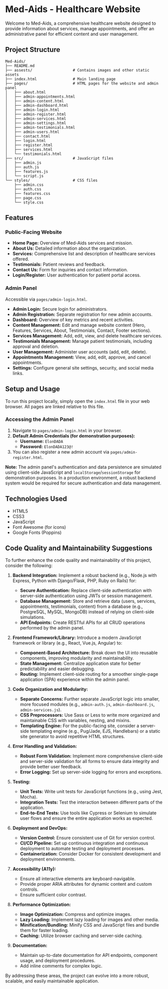 # Med-Aids - Healthcare Website

Welcome to Med-Aids, a comprehensive healthcare website designed to provide information about services, manage appointments, and offer an administrative panel for efficient content and user management.

## Project Structure

```
Med-Aids/
├── README.md
├── assests/                  # Contains images and other static assets
├── index.html                # Main landing page
├── pages/                    # HTML pages for the website and admin panel
│   ├── about.html
│   ├── admin-appointments.html
│   ├── admin-content.html
│   ├── admin-dashboard.html
│   ├── admin-login.html
│   ├── admin-register.html
│   ├── admin-services.html
│   ├── admin-settings.html
│   ├── admin-testimonials.html
│   ├── admin-users.html
│   ├── contact.html
│   ├── login.html
│   ├── register.html
│   ├── services.html
│   └── testimonials.html
├── src/                      # JavaScript files
│   ├── admin.js
│   ├── auth.js
│   ├── features.js
│   └── script.js
└── styles/                   # CSS files
    ├── admin.css
    ├── auth.css
    ├── features.css
    ├── page.css
    └── style.css
```

## Features

### Public-Facing Website
- **Home Page:** Overview of Med-Aids services and mission.
- **About Us:** Detailed information about the organization.
- **Services:** Comprehensive list and description of healthcare services offered.
- **Testimonials:** Patient reviews and feedback.
- **Contact Us:** Form for inquiries and contact information.
- **Login/Register:** User authentication for patient portal access.

### Admin Panel
Accessible via `pages/admin-login.html`.
- **Admin Login:** Secure login for administrators.
- **Admin Registration:** Separate registration for new admin accounts.
- **Dashboard:** Overview of key metrics and recent activities.
- **Content Management:** Edit and manage website content (Hero, Features, Services, About, Testimonials, Contact, Footer sections).
- **Services Management:** Add, edit, view, and delete healthcare services.
- **Testimonials Management:** Manage patient testimonials, including approval and deletion.
- **User Management:** Administer user accounts (add, edit, delete).
- **Appointments Management:** View, add, edit, approve, and cancel appointments.
- **Settings:** Configure general site settings, security, and social media links.

## Setup and Usage

To run this project locally, simply open the `index.html` file in your web browser. All pages are linked relative to this file.

### Accessing the Admin Panel
1. Navigate to `pages/admin-login.html` in your browser.
2. **Default Admin Credentials (for demonstration purposes):**
   - **Username:** `ElonDADA`
   - **Password:** `ElonDADA123@!`
3. You can also register a new admin account via `pages/admin-register.html`.

**Note:** The admin panel's authentication and data persistence are simulated using client-side JavaScript and `localStorage`/`sessionStorage` for demonstration purposes. In a production environment, a robust backend system would be required for secure authentication and data management.

## Technologies Used
- HTML5
- CSS3
- JavaScript
- Font Awesome (for icons)
- Google Fonts (Poppins)

## Code Quality and Maintainability Suggestions

To further enhance the code quality and maintainability of this project, consider the following:

1.  **Backend Integration:** Implement a robust backend (e.g., Node.js with Express, Python with Django/Flask, PHP, Ruby on Rails) for:
    *   **Secure Authentication:** Replace client-side authentication with server-side authentication using JWTs or session management.
    *   **Database Management:** Store and retrieve data (users, services, appointments, testimonials, content) from a database (e.g., PostgreSQL, MySQL, MongoDB) instead of relying on client-side simulations.
    *   **API Endpoints:** Create RESTful APIs for all CRUD operations performed by the admin panel.

2.  **Frontend Framework/Library:** Introduce a modern JavaScript framework or library (e.g., React, Vue.js, Angular) to:
    *   **Component-Based Architecture:** Break down the UI into reusable components, improving modularity and maintainability.
    *   **State Management:** Centralize application state for better predictability and easier debugging.
    *   **Routing:** Implement client-side routing for a smoother single-page application (SPA) experience within the admin panel.

3.  **Code Organization and Modularity:**
    *   **Separate Concerns:** Further separate JavaScript logic into smaller, more focused modules (e.g., `admin-auth.js`, `admin-dashboard.js`, `admin-services.js`).
    *   **CSS Preprocessors:** Use Sass or Less to write more organized and maintainable CSS with variables, nesting, and mixins.
    *   **Templating Engine:** For the public-facing site, consider a server-side templating engine (e.g., Pug/Jade, EJS, Handlebars) or a static site generator to avoid repetitive HTML structures.

4.  **Error Handling and Validation:**
    *   **Robust Form Validation:** Implement more comprehensive client-side and server-side validation for all forms to ensure data integrity and provide better user feedback.
    *   **Error Logging:** Set up server-side logging for errors and exceptions.

5.  **Testing:**
    *   **Unit Tests:** Write unit tests for JavaScript functions (e.g., using Jest, Mocha).
    *   **Integration Tests:** Test the interaction between different parts of the application.
    *   **End-to-End Tests:** Use tools like Cypress or Selenium to simulate user flows and ensure the entire application works as expected.

6.  **Deployment and DevOps:**
    *   **Version Control:** Ensure consistent use of Git for version control.
    *   **CI/CD Pipeline:** Set up continuous integration and continuous deployment to automate testing and deployment processes.
    *   **Containerization:** Consider Docker for consistent development and deployment environments.

7.  **Accessibility (A11y):**
    *   Ensure all interactive elements are keyboard-navigable.
    *   Provide proper ARIA attributes for dynamic content and custom controls.
    *   Ensure sufficient color contrast.

8.  **Performance Optimization:**
    *   **Image Optimization:** Compress and optimize images.
    *   **Lazy Loading:** Implement lazy loading for images and other media.
    *   **Minification/Bundling:** Minify CSS and JavaScript files and bundle them for faster loading.
    *   **Caching:** Utilize browser caching and server-side caching.

9.  **Documentation:**
    *   Maintain up-to-date documentation for API endpoints, component usage, and deployment procedures.
    *   Add inline comments for complex logic.

By addressing these areas, the project can evolve into a more robust, scalable, and easily maintainable application.
